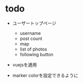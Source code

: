 # todo

- ユーザートップページ
    - username
    - post count
    - map
    - list of photos
    - following button
    
- vuejsを適用
- marker colorを設定できるように
